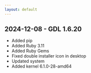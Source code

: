 ```yaml
---
layout: default
---
```

## 2024-12-08 - GDL 1.6.20
- Added pip
- Added Ruby 3.11 
- Added Ruby Gems
- Fixed double installer icon in desktop
- Updated system
- Added kernel 6.1.0-28-amd64

